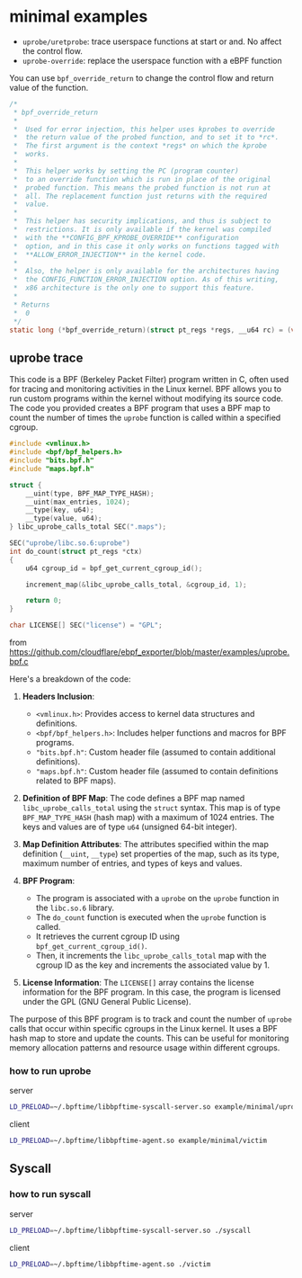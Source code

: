 # minimal examples

- `uprobe/uretprobe`: trace userspace functions at start or and. No affect the control flow.
- `uprobe-override`: replace the userspace function with a eBPF function

You can use `bpf_override_return` to change the control flow and return value of the function.

```c
/*
 * bpf_override_return
 *
 *  Used for error injection, this helper uses kprobes to override
 *  the return value of the probed function, and to set it to *rc*.
 *  The first argument is the context *regs* on which the kprobe
 *  works.
 *
 *  This helper works by setting the PC (program counter)
 *  to an override function which is run in place of the original
 *  probed function. This means the probed function is not run at
 *  all. The replacement function just returns with the required
 *  value.
 *
 *  This helper has security implications, and thus is subject to
 *  restrictions. It is only available if the kernel was compiled
 *  with the **CONFIG_BPF_KPROBE_OVERRIDE** configuration
 *  option, and in this case it only works on functions tagged with
 *  **ALLOW_ERROR_INJECTION** in the kernel code.
 *
 *  Also, the helper is only available for the architectures having
 *  the CONFIG_FUNCTION_ERROR_INJECTION option. As of this writing,
 *  x86 architecture is the only one to support this feature.
 *
 * Returns
 *  0
 */
static long (*bpf_override_return)(struct pt_regs *regs, __u64 rc) = (void *) 58;
```

## uprobe trace

This code is a BPF (Berkeley Packet Filter) program written in C, often used for tracing and monitoring activities in the Linux kernel. BPF allows you to run custom programs within the kernel without modifying its source code. The code you provided creates a BPF program that uses a BPF map to count the number of times the `uprobe` function is called within a specified cgroup.

```c
#include <vmlinux.h>
#include <bpf/bpf_helpers.h>
#include "bits.bpf.h"
#include "maps.bpf.h"

struct {
    __uint(type, BPF_MAP_TYPE_HASH);
    __uint(max_entries, 1024);
    __type(key, u64);
    __type(value, u64);
} libc_uprobe_calls_total SEC(".maps");

SEC("uprobe/libc.so.6:uprobe")
int do_count(struct pt_regs *ctx)
{
    u64 cgroup_id = bpf_get_current_cgroup_id();

    increment_map(&libc_uprobe_calls_total, &cgroup_id, 1);

    return 0;
}

char LICENSE[] SEC("license") = "GPL";
```

from <https://github.com/cloudflare/ebpf_exporter/blob/master/examples/uprobe.bpf.c>

Here's a breakdown of the code:

1. **Headers Inclusion**:
   - `<vmlinux.h>`: Provides access to kernel data structures and definitions.
   - `<bpf/bpf_helpers.h>`: Includes helper functions and macros for BPF programs.
   - `"bits.bpf.h"`: Custom header file (assumed to contain additional definitions).
   - `"maps.bpf.h"`: Custom header file (assumed to contain definitions related to BPF maps).

2. **Definition of BPF Map**:
   The code defines a BPF map named `libc_uprobe_calls_total` using the `struct` syntax. This map is of type `BPF_MAP_TYPE_HASH` (hash map) with a maximum of 1024 entries. The keys and values are of type `u64` (unsigned 64-bit integer).

3. **Map Definition Attributes**:
   The attributes specified within the map definition (`__uint`, `__type`) set properties of the map, such as its type, maximum number of entries, and types of keys and values.

4. **BPF Program**:
   - The program is associated with a `uprobe` on the `uprobe` function in the `libc.so.6` library.
   - The `do_count` function is executed when the `uprobe` function is called.
   - It retrieves the current cgroup ID using `bpf_get_current_cgroup_id()`.
   - Then, it increments the `libc_uprobe_calls_total` map with the cgroup ID as the key and increments the associated value by 1.

5. **License Information**:
   The `LICENSE[]` array contains the license information for the BPF program. In this case, the program is licensed under the GPL (GNU General Public License).

The purpose of this BPF program is to track and count the number of `uprobe` calls that occur within specific cgroups in the Linux kernel. It uses a BPF hash map to store and update the counts. This can be useful for monitoring memory allocation patterns and resource usage within different cgroups.

### how to run uprobe

server

```sh
LD_PRELOAD=~/.bpftime/libbpftime-syscall-server.so example/minimal/uprobe
```

client

```sh
LD_PRELOAD=~/.bpftime/libbpftime-agent.so example/minimal/victim
```

## Syscall

### how to run syscall

server

```sh
LD_PRELOAD=~/.bpftime/libbpftime-syscall-server.so ./syscall
```

client

```sh
LD_PRELOAD=~/.bpftime/libbpftime-agent.so ./victim
```
